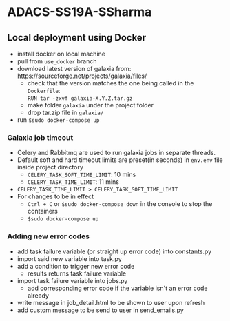 # ADACS-SS19A-SSharma

## Local deployment using Docker

* install docker on local machine 
* pull from `use_docker` branch
* download latest version of galaxia from: https://sourceforge.net/projects/galaxia/files/
    * check that the version matches the one being called in the `Dockerfile`:    
     `RUN tar -zxvf galaxia-X.Y.Z.tar.gz`
    * make folder `galaxia` under the project folder
    * drop tar.zip file in `galaxia/`
* run `$sudo docker-compose up`

### Galaxia job timeout
* Celery and Rabbitmq are used to run galaxia jobs in separate threads. 
* Default soft and hard timeout limits are preset(in seconds) in `env.env` file inside project directory
    * `CELERY_TASK_SOFT_TIME_LIMIT`: 10 mins
    * `CELERY_TASK_TIME_LIMIT`: 11 mins   
* `CELERY_TASK_TIME_LIMIT > CELERY_TASK_SOFT_TIME_LIMIT`
* For changes to be in effect
    * `Ctrl + C` or `$sudo docker-compose down` in the console to stop the containers
    * `$sudo docker-compose up`

### Adding new error codes
* add task failure variable (or straight up error code) into constants.py
* import said new variable into task.py
* add a condition to trigger new error code
    * results returns task failure variable
* import task failure variable into jobs.py
    * add corresponding error code if the variable isn't an error code already
* write message in job_detail.html to be shown to user upon refresh
* add custom message to be send to user in send_emails.py
